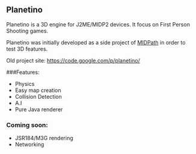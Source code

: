 ## Planetino

Planetino is a 3D engine for J2ME/MIDP2 devices. It focus on First Person Shooting games.

Planetino was initially developed as a side project of [MIDPath](midpath.thenesis.org) in order to test 3D features.

Old project site: https://code.google.com/p/planetino/

###Features:

  * Physics
  * Easy map creation
  * Collision Detection
  * A.I
  * Pure Java renderer 

### Coming soon:

  * JSR184/M3G rendering
  * Networking 
